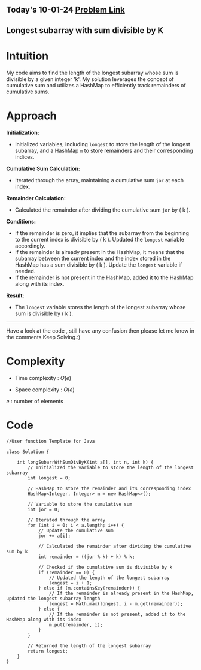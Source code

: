 ## Today's 10-01-24 [Problem Link](https://www.geeksforgeeks.org/problems/longest-subarray-with-sum-divisible-by-k1259/1)
## Longest subarray with sum divisible by K

# Intuition
<!-- Describe your first thoughts on how to solve this problem. -->
My code aims to find the length of the longest subarray whose sum is divisible by a given integer 'k'. My solution leverages the concept of cumulative sum and utilizes a HashMap to efficiently track remainders of cumulative sums.

# Approach
<!-- Describe your approach to solving the problem. -->

**Initialization:**
   - Initialized variables, including `longest` to store the length of the longest subarray, and a HashMap `m` to store remainders and their corresponding indices.

**Cumulative Sum Calculation:**
   - Iterated through the array, maintaining a cumulative sum `jor` at each index.

**Remainder Calculation:**
   - Calculated the remainder after dividing the cumulative sum `jor` by \( k \).

**Conditions:**
   - If the remainder is zero, it implies that the subarray from the beginning to the current index is divisible by \( k \). Updated the `longest` variable accordingly.
   - If the remainder is already present in the HashMap, it means that the subarray between the current index and the index stored in the HashMap has a sum divisible by \( k \). Update the `longest` variable if needed.
   - If the remainder is not present in the HashMap, added it to the HashMap along with its index.

**Result:**
   - The `longest` variable stores the length of the longest subarray whose sum is divisible by \( k \).

---
Have a look at the code , still have any confusion then please let me know in the comments
Keep Solving.:)

# Complexity
- Time complexity : $O(e)$
<!-- Add your time complexity here, e.g. $$O(n)$$ -->
 
- Space complexity : $O(e)$
<!-- Add your space complexity here, e.g. $$O(e)$$ -->

$e$ : number of elements

# Code
```
//User function Template for Java

class Solution {
    
    int longSubarrWthSumDivByK(int a[], int n, int k) {
        // Initialized the variable to store the length of the longest subarray
        int longest = 0;
        
        // HashMap to store the remainder and its corresponding index
        HashMap<Integer, Integer> m = new HashMap<>();
        
        // Variable to store the cumulative sum
        int jor = 0;

        // Iterated through the array
        for (int i = 0; i < a.length; i++) {
            // Update the cumulative sum
            jor += a[i];
            
            // Calculated the remainder after dividing the cumulative sum by k
            int remainder = ((jor % k) + k) % k;
            
            // Checked if the cumulative sum is divisible by k
            if (remainder == 0) {
                // Updated the length of the longest subarray
                longest = i + 1;
            } else if (m.containsKey(remainder)) {
                // If the remainder is already present in the HashMap, updated the longest subarray length
                longest = Math.max(longest, i - m.get(remainder));
            } else {
                // If the remainder is not present, added it to the HashMap along with its index
                m.put(remainder, i);
            }
        }

        // Returned the length of the longest subarray
        return longest;
    }
}
```

